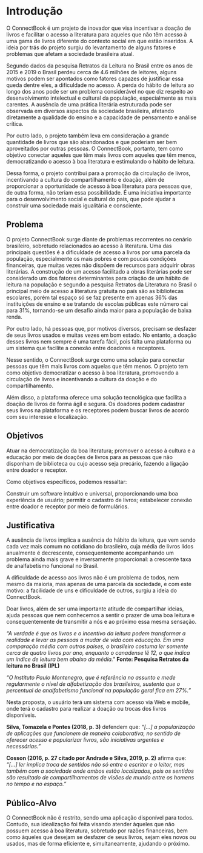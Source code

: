 # Introdução

O ConnectBook é um projeto de inovador que visa incentivar a doação de livros e facilitar o acesso a literatura para aqueles que não têm acesso à uma gama de livros diferente do contexto social em que estão inseridos. A ideia por trás do projeto surgiu do levantamento de alguns fatores e problemas que afetam a sociedade brasileira atual.

Segundo dados da pesquisa Retratos da Leitura no Brasil entre os anos de 2015 e 2019 o Brasil perdeu cerca de 4.6 milhões de leitores, alguns motivos podem ser apontados como fatores capazes de justificar essa queda dentre eles, a dificuldade no acesso. A perda do hábito de leitura ao longo dos anos pode ser um problema considerável no que diz respeito ao desenvolvimento intelectual e cultural da população, especialmente as mais carentes. A ausência de uma prática literária estruturada pode ser observada em diversos aspectos da sociedade brasileira, afetando diretamente a qualidade do ensino e a capacidade de pensamento e análise crítica.

Por outro lado, o projeto também leva em consideração a grande quantidade de livros que são abandonados e que poderiam ser bem aproveitados por outras pessoas. O ConnectBook, portanto, tem como objetivo conectar aqueles que têm mais livros com aqueles que têm menos, democratizando o acesso à boa literatura e estimulando o hábito de leitura.

Dessa forma, o projeto contribui para a promoção da circulação de livros, incentivando a cultura do compartilhamento e doação, além de proporcionar a oportunidade de acesso à boa literatura para pessoas que, de outra forma, não teriam essa possibilidade. É uma iniciativa importante para o desenvolvimento social e cultural do país, que pode ajudar a construir uma sociedade mais igualitária e consciente.

## Problema

O projeto ConnectBook surge diante de problemas recorrentes no cenário brasileiro, sobretudo relacionados ao acesso à literatura. Uma das principais questões é a dificuldade de acesso a livros por uma parcela da população, especialmente os mais pobres e com poucas condições financeiras, que muitas vezes não dispõem de recursos para adquirir obras literárias. A construção de um acesso facilitado a obras literárias pode ser considerado um dos fatores determinantes para criação de um hábito de leitura na população e segundo a pesquisa Retratos da Literatura no Brasil o principal meio de acesso a literatura gratuita no país são as bibliotecas escolares, porém tal espaço só se faz presente em apenas 36% das instituições de ensino e se tratando de escolas públicas este número cai para 31%, tornando-se um desafio ainda maior para a população de baixa renda.

Por outro lado, há pessoas que, por motivos diversos, precisam se desfazer de seus livros usados e muitas vezes em bom estado. No entanto, a doação desses livros nem sempre é uma tarefa fácil, pois falta uma plataforma ou um sistema que facilite a conexão entre doadores e receptores.

Nesse sentido, o ConnectBook surge como uma solução para conectar pessoas que têm mais livros com aquelas que têm menos. O projeto tem como objetivo democratizar o acesso à boa literatura, promovendo a circulação de livros e incentivando a cultura da doação e do compartilhamento.

Além disso, a plataforma oferece uma solução tecnológica que facilita a doação de livros de forma ágil e segura. Os doadores podem cadastrar seus livros na plataforma e os receptores podem buscar livros de acordo com seu interesse e localização.

## Objetivos

Atuar na democratização da boa literatura; promover o acesso à cultura e a educação por meio de doações de livros para as pessoas que não disponham de biblioteca ou cujo acesso seja precário, fazendo a ligação entre doador e receptor. 

Como objetivos específicos, podemos ressaltar:

Construir um software intuitivo e universal, proporcionando uma boa experiência de usuário; permitir o cadastro de livros; estabelecer conexão entre doador e receptor por meio de formulários.

## Justificativa

A ausência de livros implica a ausência do hábito da leitura, que vem sendo cada vez mais comum no cotidiano do brasileiro, cuja média de livros lidos anualmente é decrescente, consequentemente acompanhando um problema ainda mais grave e inversamente proporcional: a crescente taxa de analfabetismo funcional no Brasil. 

A dificuldade de acesso aos livros não é um problema de todos, nem mesmo da maioria, mas apenas de uma parcela da sociedade, e com este motivo: a facilidade de uns e dificuldade de outros, surgiu a ideia do ConnectBook.

Doar livros, além de ser uma importante atitude de compartilhar ideias, ajuda pessoas que nem conhecemos a sentir o prazer de uma boa leitura e consequentemente de transmitir a nós e ao próximo essa mesma sensação.

*“A verdade é que os livros e o incentivo da leitura podem transformar a realidade e levar as pessoas a mudar de vida com educação.
Em uma comparação média com outros países, o brasileiro costuma ler somente cerca de quatro livros por ano, enquanto o canadense lê 12, o que indica um índice de leitura bem abaixo da média."* **Fonte: Pesquisa Retratos da leitura no Brasil (IPL)**

*“O Instituto Paulo Montenegro, que é referência no assunto e mede regularmente o nível de alfabetização dos brasileiros, sustenta que o percentual de analfabetismo funcional na população geral fica em 27%.”*

Nesta proposta, o usuário terá um sistema com acesso via Web e mobile, onde terá o cadastro para  realizar a doação ou trocas dos livros disponíveis. 

**Silva, Tomazela e Pontes (2018, p. 3)** defendem que: *“[...] a popularização de aplicações que funcionem de maneira colaborativa, no sentido de oferecer acesso e popularizar livros, são iniciativas urgentes e necessárias.”*

**Cosson (2016, p. 27 citado por Andrade e Silva, 2019, p. 2)** afirma que: *“[...] ler implica troca de sentidos não só entre o escritor e o leitor, mas também com a sociedade onde ambos estão localizados, pois os sentidos são resultado de compartilhamentos de visões de mundo entre os homens no tempo e no espaço.”*

## Público-Alvo

O ConnectBook não é restrito, sendo uma aplicação disponível para todos. Contudo, sua idealização foi feita visando atender àqueles que não possuem acesso à boa literatura, sobretudo por razões financeiras, bem como àqueles que desejam se desfazer de seus livros, sejam eles novos ou usados, mas de forma eficiente e, simultaneamente, ajudando o próximo.
